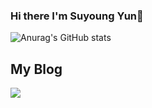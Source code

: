 ### Hi there I'm Suyoung Yun👋

<!--
**Suyoung225/Suyoung225** is a ✨ _special_ ✨ repository because its `README.md` (this file) appears on your GitHub profile.

Here are some ideas to get you started:

- 🔭 I’m currently working on ...
- 🌱 I’m currently learning 
- 👯 I’m looking to collaborate on ...
- 🤔 I’m looking for help with ...
- 💬 Ask me about ...
- 📫 How to reach me: ...
- 😄 Pronouns: ...

-->


![Anurag's GitHub stats](https://github-readme-stats.vercel.app/api?username=Suyoung225&show_icons=true&theme=radical)

<!--
## Tech Stacks
<img src ="https://img.shields.io/badge/Spring Boot-6DB33F?style=flat-square&logo=Spring Boot&logoColor=white"/></a>
<img src ="https://img.shields.io/badge/MySQL-4479A1?style=flat-square&logo=MySQL&logoColor=white"/></a>
<img src ="https://img.shields.io/badge/Amazon AWS-232F3E?style=flat-square&logo=Amazon AWS&logoColor=white"/></a>
<img src ="https://img.shields.io/badge/Docker-2496ED?style=flat-square&logo=Docker&logoColor=white"/></a>

<img src ="https://img.shields.io/badge/Thymeleaf-005F0F?style=flat-square&logo=Thymeleaf&logoColor=white"/></a>
<img src ="https://img.shields.io/badge/Redis-DC382D?style=flat-square&logo=Redis&logoColor=white"/></a> 

<img src ="https://img.shields.io/badge/Flask-000000?style=flat-square&logo=Flask&logoColor=white"/></a>
<img src ="https://img.shields.io/badge/R-276DC3?style=flat-square&logo=R&logoColor=white"/></a>
<img src ="https://img.shields.io/badge/Python-3776AB?style=flat-square&logo=Python&logoColor=white"/></a> 

<img src ="https://img.shields.io/badge/C-A8B9CC?style=flat-square&logo=C&logoColor=white"/></a>
<img src ="https://img.shields.io/badge/C++-00599C?style=flat-square&logo=C++&logoColor=white"/></a>
<img src ="https://img.shields.io/badge/C Sharp-239120?style=flat-square&logo=C#&logoColor=white"/></a> 


<img src ="https://img.shields.io/badge/JavaScript-F7DF1E?style=flat-square&logo=JavaScript&logoColor=white"/></a>
<img src ="https://img.shields.io/badge/HTML5-E34F26?style=flat-square&logo=HTML5&logoColor=white"/></a>
<img src ="https://img.shields.io/badge/CSS3-1572B6?style=flat-square&logo=CSS3&logoColor=white"/></a>
-->


## My Blog
<a href="[url]"><img src="https://img.shields.io/badge/Daily Dev-000000?style=flat-square&logo=Tistory&logoColor=white&link=[[https://dev-daybyday.tistory.com](https://dev-daybyday.tistory.com/)]"/></a>

